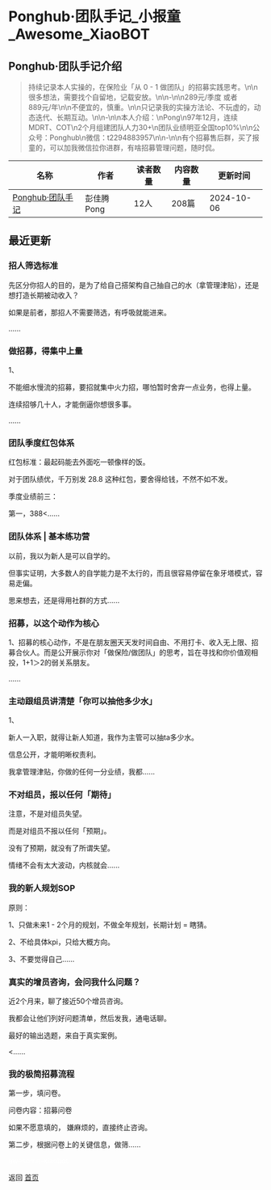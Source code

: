 # Ponghub·团队手记_小报童_Awesome_XiaoBOT

## Ponghub·团队手记介绍
> 持续记录本人实操的，在保险业「从 0 - 1 做团队」的招募实践思考。\n\n很多想法，需要找个自留地，记载安放。\n\n-\n\n289元/季度 或者  
889元/年\n\n不便宜的，慎重。\n\n只记录我的实操方法论、不玩虚的，动态迭代、长期互动。\n\n-\n\n本人介绍：\nPong\n97年12月，连续MDRT、COT\n2个月组建团队人力30+\n团队业绩明亚全国top10%\n\n公众号：Ponghub\n微信：t2294883957\n\n-\n\n有个招募售后群，买了报童的，可以加我微信拉你进群，有啥招募管理问题，随时侃。  
  


|名称|作者|读者数量|内容数量|更新时间|
|---|---|---|---|---|
|[Ponghub·团队手记](https://xiaobot.net/p/2294883957?refer=9c3f1c95-a052-465a-9902-f6d75080262a)|彭佳腾Pong|12人|208篇|2024-10-06|

## 最近更新
### 招人筛选标准

先区分你招人的目的，是为了给自己搭架构自己抽自己的水（拿管理津贴），还是想打造长期被动收入？

如果是前者，那招人不需要筛选，有呼吸就能进来。

......

### 做招募，得集中上量

1、

不能细水慢流的招募，要招就集中火力招，哪怕暂时舍弃一点业务，也得上量。

连续招够几十人，才能倒逼你想很多事。

......

### 团队季度红包体系

红包标准：最起码能去外面吃一顿像样的饭。

对于团队绩优，千万别发 28.8 这种红包，要舍得给钱，不然不如不发。

季度业绩前三：

第一，388<......

### 团队体系 | 基本练功营

以前，我以为新人是可以自学的。

但事实证明，大多数人的自学能力是不太行的，而且很容易停留在象牙塔模式，容易走偏。

思来想去，还是得用社群的方式......

### 招募，以这个动作为核心

1、招募的核心动作，不是在朋友圈天天发时间自由、不用打卡、收入无上限、招募合伙人。而是公开展示你对「做保险/做团队」的思考，旨在寻找和你价值观相投，1+1＞2的弱关系朋友。

......

### 主动跟组员讲清楚「你可以抽他多少水」

1、

新人一入职，就得让新人知道，我作为主管可以抽ta多少水。

信息公开，才能明晰权责利。

我拿管理津贴，你做的任何一分业绩，我都......

### 不对组员，报以任何「期待」

注意，不是对组员失望。

而是对组员不报以任何「预期」。

没有了预期，就没有了所谓失望。

情绪不会有太大波动，内核就会......

### 我的新人规划SOP

原则：

1、只做未来1 - 2个月的规划，不做全年规划，长期计划 = 瞎猜。

2、不给具体kpi，只给大概方向。

3、不要觉得自己......

### 真实的增员咨询，会问我什么问题？

近2个月来，聊了接近50个增员咨询。

我都会让他们列好问题清单，然后发我，通电话聊。

最好的输出选题，来自于真实案例。

<......

### 我的极简招募流程

第一步，填问卷。

问卷内容：招募问卷

如果不愿意填的， 嫌麻烦的，直接终止咨询。

第二步，根据问卷上的关键信息，做筛......


<a href="https://github.com/Reno9527/awesome-xiaobot" style="color: white; text-decoration: none;">awesome-xiaobot</a>

返回 [首页](../README.md)
